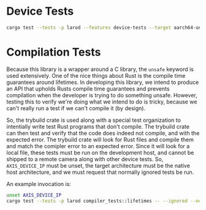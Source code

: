 # Device Tests

```bash
cargo test --tests -p larod --features device-tests --target aarch64-unknown-linux-gnu -- --nocapture 
```

# Compilation Tests
Because this library is a wrapper around a C library, the `unsafe` keyword is used extensively. One of the nice things about Rust is the compile time guarantees around lifetimes. In developing this library, we intend to produce an API that upholds Rusts compile time guarantees and prevents compilation when the developer is trying to do something unsafe. However, testing this to verify we're doing what we intend to do is tricky, because we can't really run a test if we can't compile it (by design).

So, the trybuild crate is used along with a special test organization to intentially write test Rust programs that don't compile. The trybuild crate can then test and verify that the code does indeed not compile, and with the expected error. The trybuild crate will look for Rust files and compile them and match the comipler error to an expected error. Since it will look for a local file, these tests must be run on the development host, and cannot be shipped to a remote camera along with other device tests. So, `AXIS_DEVICE_IP` must be unset, the target architecture must be the native host architecture, and we must request that normally ignored tests be run.

An example invocation is:
```bash
unset AXIS_DEVICE_IP
cargo test --tests -p larod compiler_tests::lifetimes -- --ignored --nocapture
```
